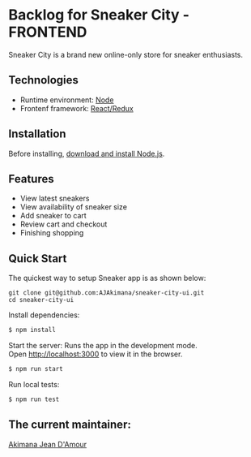 # Backlog for Sneaker City - FRONTEND

Sneaker City is a brand new online-only store for sneaker enthusiasts.

## Technologies

- Runtime environment: [Node](https://nodejs.org/)
- Frontenf framework: [React/Redux](https://github.com/facebook/create-react-app)

## Installation

Before installing, [download and install Node.js](https://nodejs.org/en/download/).

## Features

- View latest sneakers
- View availability of sneaker size
- Add sneaker to cart
- Review cart and checkout
- Finishing shopping

## Quick Start

The quickest way to setup Sneaker app is as shown below:

```
git clone git@github.com:AJAkimana/sneaker-city-ui.git
cd sneaker-city-ui
```

Install dependencies:

```bash
$ npm install
```

Start the server:
Runs the app in the development mode.<br />
Open [http://localhost:3000](http://localhost:3000) to view it in the browser.

```bash
$ npm run start
```

Run local tests:

```bash
$ npm run test
```

## The current maintainer:

[Akimana Jean D'Amour](https://github.com/AJAkimana)
